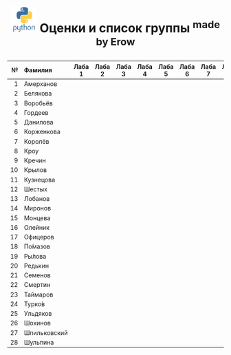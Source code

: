 <div id="header" align="center">
  <div id="main">
<h1> <img src="https://github.com/devicons/devicon/blob/master/icons/python/python-original-wordmark.svg"  title="Python" alt="Python" width="60" height="60"/> Оценки и список группы <sup> made by Erow </sup> </h1>
  </div>
  

| **№**	| **Фамилия**  	| **Лаба 1** 	| **Лаба 2** 	| **Лаба 3** 	| **Лаба 4** 	| **Лаба 5** 	| **Лаба 6** 	| **Лаба 7** 	| **Лаба 8** 	| **Лаба 9** 	| **Лаба 10** |
|------:	|:--------------|:----------:	|:----------:	|:----------:	|:----------:	|:----------:	|:----------:	|:----------:	|:----------:	|:----------:	|:----------:	|
|     1 	| Амерханов     |            	|            	|            	|            	|            	|            	|            	|            	|            	|            	|
|     2 	| Белякова     	|            	|            	|            	|            	|            	|            	|            	|            	|            	|            	|
|     3 	| Воробьёв     	|            	|            	|            	|            	|            	|            	|            	|            	|            	|            	|
|     4 	| Гордеев      	|            	|            	|            	|            	|            	|            	|            	|            	|            	|            	|
|     5 	| Данилова     	|            	|            	|            	|            	|            	|            	|            	|            	|            	|            	|
|     6 	| Корженкова   	|            	|            	|            	|            	|            	|            	|            	|            	|            	|            	|
|     7 	| Королёв      	|            	|            	|            	|            	|            	|            	|            	|            	|            	|            	|
|     8 	| Кроу         	|            	|            	|            	|            	|            	|            	|            	|            	|            	|            	|
|     9 	| Кречин       	|            	|            	|            	|            	|            	|            	|            	|            	|            	|            	|
|    10 	| Крылов       	|            	|            	|            	|            	|            	|            	|            	|            	|            	|            	|
|    11 	| Кузнецова    	|            	|            	|            	|            	|            	|            	|            	|            	|            	|            	|
|    12 	| Шестых       	|            	|            	|            	|            	|            	|            	|            	|            	|            	|            	|
|    13 	| Лобанов      	|            	|            	|            	|            	|            	|            	|            	|            	|            	|            	|
|    14 	| Миронов      	|            	|            	|            	|            	|            	|            	|            	|            	|            	|            	|
|    15 	| Монцева      	|            	|            	|            	|            	|            	|            	|            	|            	|            	|            	|
|    16 	| Олейник      	|            	|            	|            	|            	|            	|            	|            	|            	|            	|            	|
|    17 	| Офицеров    	|            	|            	|            	|            	|            	|            	|            	|            	|            	|            	|
|    18 	| По́мазов       |            	|            	|            	|            	|            	|            	|            	|            	|            	|            	|
|    19 	| Ры́лова        	|            	|            	|            	|            	|            	|            	|            	|            	|            	|            	|
|    20 	| Редькин      	|            	|            	|            	|            	|            	|            	|            	|            	|            	|            	|
|    21 	| Семенов      	|            	|            	|            	|            	|            	|            	|            	|            	|            	|            	|
|    22 	| Смертин      	|            	|            	|            	|            	|            	|            	|            	|            	|            	|            	|
|    23 	| Таймаров     	|            	|            	|            	|            	|            	|            	|            	|            	|            	|            	|
|    24 	| Турко́в        |           	|            	|            	|            	|            	|            	|            	|            	|            	|            	|
|    25 	| Ульдяков     	|            	|            	|            	|            	|            	|            	|            	|            	|            	|            	|
|    26 	| Шохинов      	|            	|            	|            	|            	|            	|            	|            	|            	|            	|            	|
|    27 	| Шпильковский 	|            	|            	|            	|            	|            	|            	|            	|            	|            	|            	|
|    28 	| Шульпина     	|            	|            	|            	|            	|            	|            	|            	|            	|            	|            	|

</div>
